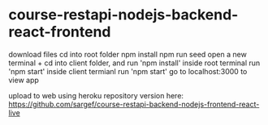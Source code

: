 # course-restapi-nodejs-backend-react-frontend

download files
cd into root folder
npm install
npm run seed
open a new terminal + cd into client folder, and run 'npm install'
inside root terminal run 'npm start'
inside client termianl run 'npm start'
go to localhost:3000 to view app

upload to web using heroku repository version here: https://github.com/sargef/course-restapi-backend-nodejs-frontend-react-live
